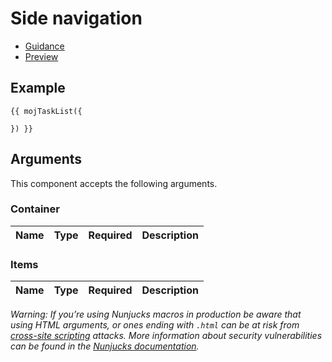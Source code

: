 # Side navigation

- [Guidance](https://moj-design-system.herokuapp.com/components/task-list)
- [Preview](https://moj-frontend.herokuapp.com/components/task-list)

## Example

```
{{ mojTaskList({
  
}) }}
```

## Arguments

This component accepts the following arguments.

### Container

|Name|Type|Required|Description|
|---|---|---|---|


### Items

|Name|Type|Required|Description|
|---|---|---|---|


*Warning: If you’re using Nunjucks macros in production be aware that using HTML arguments, or ones ending with `.html` can be at risk from [cross-site scripting](https://en.wikipedia.org/wiki/Cross-site_scripting) attacks. More information about security vulnerabilities can be found in the [Nunjucks documentation](https://mozilla.github.io/nunjucks/api.html#user-defined-templates-warning).*